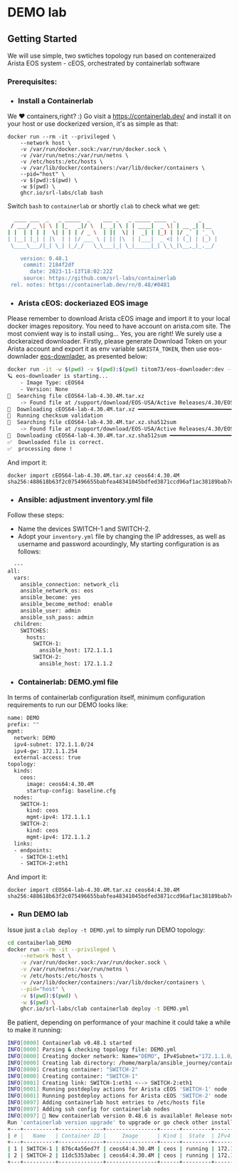 # DEMO lab 
 
## Getting Started

We will use simple, two swtiches topology run based on conteneraized Arista EOS system - cEOS, orchestrated by containerlab software

 ### Prerequisites:
 
- ### Install a Containerlab

We :heart: containers,right? :) Go visit a https://containerlab.dev/ and install it on your host or use dockerized version, it's as simple as that:

```
docker run --rm -it --privileged \
    --network host \
    -v /var/run/docker.sock:/var/run/docker.sock \
    -v /var/run/netns:/var/run/netns \
    -v /etc/hosts:/etc/hosts \
    -v /var/lib/docker/containers:/var/lib/docker/containers \
    --pid="host" \
    -v $(pwd):$(pwd) \
    -w $(pwd) \
    ghcr.io/srl-labs/clab bash
```

Switch `bash` to `containerlab` or shortly `clab` to check what we get:


```bash
  ____ ___  _   _ _____  _    ___ _   _ _____ ____  _       _     
 / ___/ _ \| \ | |_   _|/ \  |_ _| \ | | ____|  _ \| | __ _| |__  
| |  | | | |  \| | | | / _ \  | ||  \| |  _| | |_) | |/ _` | '_ \ 
| |__| |_| | |\  | | |/ ___ \ | || |\  | |___|  _ <| | (_| | |_) |
 \____\___/|_| \_| |_/_/   \_\___|_| \_|_____|_| \_\_|\__,_|_.__/ 

    version: 0.48.1
     commit: 2184f2df
       date: 2023-11-13T18:02:22Z
     source: https://github.com/srl-labs/containerlab
 rel. notes: https://containerlab.dev/rn/0.48/#0481
 ```

 - ### Arista cEOS: dockeriazed EOS image

Please remember to download Arista cEOS image and import it to your local docker images repository. You need to have account on arista.com site. The most convient way is to install using... Yes, you are right! We surely use a dockeraized downloader. Firstly, please generate Download Token on your Arista account and export it as env variable `$ARISTA_TOKEN`, then use eos-downlader [eos-downlader](https://github.com/titom73/eos-downloader), as presented below:

```bash
docker run -it -w $(pwd) -v $(pwd):$(pwd) titom73/eos-downloader:dev --token $ARISTA_TOKEN get eos --image-type cEOS64 --release-type M --latest --log-level debug --output ./
🪐 eos-downloader is starting...
    - Image Type: cEOS64
    - Version: None
🔎  Searching file cEOS64-lab-4.30.4M.tar.xz
    -> Found file at /support/download/EOS-USA/Active Releases/4.30/EOS-4.30.4M/cEOS-lab/cEOS64-lab-4.30.4M.tar.xz
💾  Downloading cEOS64-lab-4.30.4M.tar.xz ━━━━━━━━━━━━━━━━━━━━━━━━━━━━━━━━━━━━━━━ 100.0% • 14.7 MB/s • 571.8/571.8 MB • 0:00:43 •
🚀  Running checksum validation
🔎  Searching file cEOS64-lab-4.30.4M.tar.xz.sha512sum
    -> Found file at /support/download/EOS-USA/Active Releases/4.30/EOS-4.30.4M/cEOS-lab/cEOS64-lab-4.30.4M.tar.xz.sha512sum
💾  Downloading cEOS64-lab-4.30.4M.tar.xz.sha512sum ━━━━━━━━━━━━━━━━━━━━━━━━━━━━━━━━━━━━━━ 100.0% • ? • 155/155 bytes • 0:00:00 •
✅  Downloaded file is correct.
✅  processing done !
```

And import it:

```
docker import cEOS64-lab-4.30.4M.tar.xz ceos64:4.30.4M
sha256:488618b63f2c075496655babfea48341045bdfed3871ccd96af1ac38189bab7c
```



- ### Ansible: adjustment inventory.yml file

Follow these steps:
  - Name the devices SWITCH-1 and SWITCH-2. 
  - Adopt your `inventory.yml` file by changing the IP addresses, as well as username and password acourdingly, My starting configuration is as follows:

```bash
  ---
all:
  vars: 
    ansible_connection: network_cli
    ansible_network_os: eos
    ansible_become: yes
    ansible_become_method: enable
    ansible_user: admin
    ansible_ssh_pass: admin
  children:
    SWITCHES:
      hosts:
        SWITCH-1:
          ansible_host: 172.1.1.1
        SWITCH-2:
          ansible_host: 172.1.1.2
```

- ### Containerlab: DEMO.yml file

In terms of containerlab configuration itself, minimum configuration requirements to run our DEMO looks like:

```bash
name: DEMO
prefix: ""
mgmt:
  network: DEMO
  ipv4-subnet: 172.1.1.0/24
  ipv4-gw: 172.1.1.254
  external-access: true
topology:
  kinds:
    ceos:
      image: ceos64:4.30.4M
      startup-config: baseline.cfg
  nodes:
    SWITCH-1:
      kind: ceos
      mgmt-ipv4: 172.1.1.1
    SWITCH-2:
      kind: ceos
      mgmt-ipv4: 172.1.1.2
  links:      
  - endpoints:
    - SWITCH-1:eth1
    - SWITCH-2:eth1
```

And import it:

```
docker import cEOS64-lab-4.30.4M.tar.xz ceos64:4.30.4M
sha256:488618b63f2c075496655babfea48341045bdfed3871ccd96af1ac38189bab7c
```


 - ### Run DEMO lab

Issue just a `clab deploy -t DEMO.yml` to simply run DEMO topology:
```bash
cd contaiberlab_DEMO
docker run --rm -it --privileged \
    --network host \
    -v /var/run/docker.sock:/var/run/docker.sock \
    -v /var/run/netns:/var/run/netns \
    -v /etc/hosts:/etc/hosts \
    -v /var/lib/docker/containers:/var/lib/docker/containers \
    --pid="host" \
    -v $(pwd):$(pwd) \
    -w $(pwd) \
    ghcr.io/srl-labs/clab containerlab deploy -t DEMO.yml
```

Be patient, depending on performance of your machine it could take a while to make it running:

```bash
INFO[0000] Containerlab v0.48.1 started                 
INFO[0000] Parsing & checking topology file: DEMO.yml   
INFO[0000] Creating docker network: Name="DEMO", IPv4Subnet="172.1.1.0/24", IPv6Subnet="", MTU='ל' 
INFO[0000] Creating lab directory: /home/marpla/ansible_journey/containerlab_DEMO/clab-DEMO 
INFO[0000] Creating container: "SWITCH-2"               
INFO[0000] Creating container: "SWITCH-1"               
INFO[0001] Creating link: SWITCH-1:eth1 <--> SWITCH-2:eth1 
INFO[0001] Running postdeploy actions for Arista cEOS 'SWITCH-1' node 
INFO[0001] Running postdeploy actions for Arista cEOS 'SWITCH-2' node 
INFO[0097] Adding containerlab host entries to /etc/hosts file 
INFO[0097] Adding ssh config for containerlab nodes     
INFO[0097] 🎉 New containerlab version 0.48.6 is available! Release notes: https://containerlab.dev/rn/0.48/#0486
Run 'containerlab version upgrade' to upgrade or go check other installation options at https://containerlab.dev/install/ 
+---+----------+--------------+----------------+------+---------+--------------+--------------+
| # |   Name   | Container ID |     Image      | Kind |  State  | IPv4 Address | IPv6 Address |
+---+----------+--------------+----------------+------+---------+--------------+--------------+
| 1 | SWITCH-1 | 876c4a56ed7f | ceos64:4.30.4M | ceos | running | 172.1.1.1/24 | N/A          |
| 2 | SWITCH-2 | 11dc5353abec | ceos64:4.30.4M | ceos | running | 172.1.1.2/24 | N/A          |
+---+----------+--------------+----------------+------+---------+--------------+--------------+
```